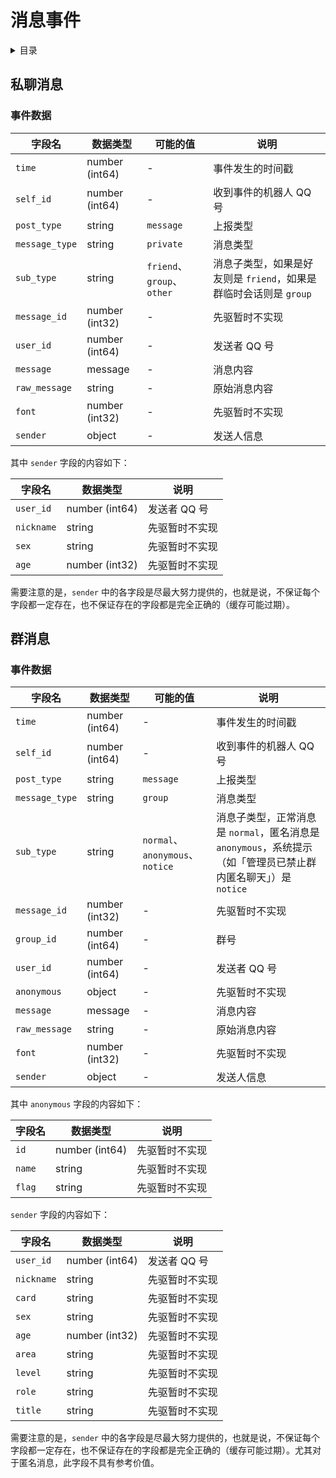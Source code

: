 # 消息事件

<details>
<summary>目录</summary>
<p>

- [私聊消息](#私聊消息)
- [群消息](#群消息)

</p>
</details>

## 私聊消息

### 事件数据

| 字段名 | 数据类型 | 可能的值 | 说明 |
| ----- | ------- | ------- | ---- |
| `time` | number (int64) | - | 事件发生的时间戳 |
| `self_id` | number (int64) | - | 收到事件的机器人 QQ 号 |
| `post_type` | string | `message` | 上报类型 |
| `message_type` | string | `private` | 消息类型 |
| `sub_type` | string | `friend`、`group`、`other` | 消息子类型，如果是好友则是 `friend`，如果是群临时会话则是 `group` |
| `message_id` | number (int32) | - | 先驱暂时不实现 |
| `user_id` | number (int64) | - | 发送者 QQ 号 |
| `message` | message | - | 消息内容 |
| `raw_message` | string | - | 原始消息内容 |
| `font` | number (int32) | - | 先驱暂时不实现 |
| `sender` | object | - | 发送人信息 |

其中 `sender` 字段的内容如下：

| 字段名 | 数据类型 | 说明 |
| ----- | ------ | ---- |
| `user_id` | number (int64) | 发送者 QQ 号 |
| `nickname` | string | 先驱暂时不实现 |
| `sex` | string | 先驱暂时不实现 |
| `age` | number (int32) | 先驱暂时不实现 |

需要注意的是，`sender` 中的各字段是尽最大努力提供的，也就是说，不保证每个字段都一定存在，也不保证存在的字段都是完全正确的（缓存可能过期）。

## 群消息

### 事件数据

| 字段名 | 数据类型 | 可能的值 | 说明 |
| ----- | ------- | ------- | --- |
| `time` | number (int64) | - | 事件发生的时间戳 |
| `self_id` | number (int64) | - | 收到事件的机器人 QQ 号 |
| `post_type` | string | `message` | 上报类型 |
| `message_type` | string | `group` | 消息类型 |
| `sub_type` | string | `normal`、`anonymous`、`notice` | 消息子类型，正常消息是 `normal`，匿名消息是 `anonymous`，系统提示（如「管理员已禁止群内匿名聊天」）是 `notice` |
| `message_id` | number (int32) | - | 先驱暂时不实现 |
| `group_id` | number (int64) | - | 群号 |
| `user_id` | number (int64) | - | 发送者 QQ 号 |
| `anonymous` | object | - | 先驱暂时不实现 |
| `message` | message | - | 消息内容 |
| `raw_message` | string | - | 原始消息内容 |
| `font` | number (int32) | - | 先驱暂时不实现 |
| `sender` | object | - | 发送人信息 |

其中 `anonymous` 字段的内容如下：

| 字段名 | 数据类型 | 说明 |
| ----- | ------ | ---- |
| `id` | number (int64) | 先驱暂时不实现 |
| `name` | string | 先驱暂时不实现 |
| `flag` | string | 先驱暂时不实现 |

`sender` 字段的内容如下：

| 字段名 | 数据类型 | 说明 |
| ----- | ------ | ---- |
| `user_id` | number (int64) | 发送者 QQ 号 |
| `nickname` | string | 先驱暂时不实现 |
| `card` | string | 先驱暂时不实现 |
| `sex` | string | 先驱暂时不实现 |
| `age` | number (int32) | 先驱暂时不实现 |
| `area` | string | 先驱暂时不实现 |
| `level` | string | 先驱暂时不实现 |
| `role` | string | 先驱暂时不实现 |
| `title` | string | 先驱暂时不实现 |

需要注意的是，`sender` 中的各字段是尽最大努力提供的，也就是说，不保证每个字段都一定存在，也不保证存在的字段都是完全正确的（缓存可能过期）。尤其对于匿名消息，此字段不具有参考价值。
